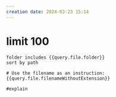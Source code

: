 ```yaml
---
creation date: 2024-03-23 15:14
---
```


# limit 100

```tasks
folder includes {{query.file.folder}}
sort by path

# Use the filename as an instruction:
{{query.file.filenameWithoutExtension}}

#explain
```
